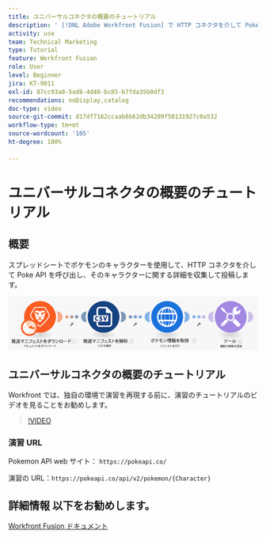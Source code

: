 ```yaml
---
title: ユニバーサルコネクタの概要のチュートリアル
description: ' [!DNL Adobe Workfront Fusion] で HTTP コネクタを介して Poke API を呼び出し、ポケモンキャラクターに関する情報を収集して投稿する方法を学びます。'
activity: use
team: Technical Marketing
type: Tutorial
feature: Workfront Fusion
role: User
level: Beginner
jira: KT-9011
exl-id: 87cc93a0-5ad8-4d40-bc85-b7fda35b0df3
recommendations: noDisplay,catalog
doc-type: video
source-git-commit: d17df7162ccaab6b62db34209f50131927c0a532
workflow-type: tm+mt
source-wordcount: '105'
ht-degree: 100%

---
```


# ユニバーサルコネクタの概要のチュートリアル

## 概要

スプレッドシートでポケモンのキャラクターを使用して、HTTP コネクタを介して Poke API を呼び出し、そのキャラクターに関する詳細を収集して投稿します。

![Fusion シナリオの画像](assets/universal-connectors-and-routing-1.png)

## ユニバーサルコネクタの概要のチュートリアル

Workfront では、独自の環境で演習を再現する前に、演習のチュートリアルのビデオを見ることをお勧めします。

>[!VIDEO](https://video.tv.adobe.com/v/335270/?quality=12&learn=on&enablevpops)

### 演習 URL

Pokemon API web サイト： `https://pokeapi.co/`

演習の URL：`https://pokeapi.co/api/v2/pokemon/{Character}`


## 詳細情報 以下をお勧めします。

[Workfront Fusion ドキュメント](https://experienceleague.adobe.com/docs/workfront/using/adobe-workfront-fusion/workfront-fusion-2.html?lang=ja)
